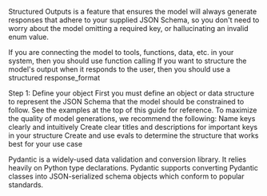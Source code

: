 Structured Outputs is a feature that ensures the model will always generate responses that adhere to your supplied JSON Schema, so you don't need to worry about the model omitting a required key, or hallucinating an invalid enum value.


If you are connecting the model to tools, functions, data, etc. in your system, then you should use function calling
If you want to structure the model's output when it responds to the user, then you should use a structured response_format


Step 1: Define your object
First you must define an object or data structure to represent the JSON Schema that the model should be constrained to follow. See the examples at the top of this guide for reference.
To maximize the quality of model generations, we recommend the following:
Name keys clearly and intuitively
Create clear titles and descriptions for important keys in your structure
Create and use evals to determine the structure that works best for your use case


Pydantic is a widely-used data validation and conversion library. It relies heavily on Python type declarations. Pydantic supports converting Pydantic classes into JSON-serialized schema objects which conform to popular standards. 